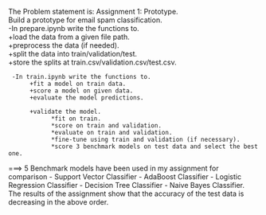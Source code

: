 The Problem statement is:
Assignment 1: Prototype.   
Build a prototype for email spam classification.   
     -In prepare.ipynb write the functions to.   
          +load the data from a given file path.  
          +preprocess the data (if needed).  
          +split the data into train/validation/test.   
          +store the splits at train.csv/validation.csv/test.csv.  

     -In train.ipynb write the functions to.  
          +fit a model on train data.  
          +score a model on given data.  
          +evaluate the model predictions.
          
          +validate the model.  
                *fit on train.  
                *score on train and validation.  
                *evaluate on train and validation.  
                *fine-tune using train and validation (if necessary).  
                *score 3 benchmark models on test data and select the best one.  

===> 5 Benchmark models have been used in my assignment for comparison
    - Support Vector Classifier
    - AdaBoost Classifier
    - Logistic Regression Classifier
    - Decision Tree Classifier
    - Naive Bayes Classifier.    
The results of the assignment show that the accuracy of the test data is decreasing in the above order.
